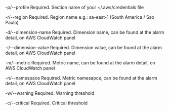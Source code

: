 -p/--profile <argument>
     Required. Section name of your ~/.aws/credentials file

-r/--region <argument>
     Required. Region name e.g.: sa-east-1 (South America / Sao Paulo)

-d/--dimension-name <argument>
     Required. Dimension name, can be found at the alarm detail, on AWS CloudWatch panel

-i/--dimension-value <argument>
     Required. Dimension value, can be found at the alarm detail, on AWS CloudWatch panel

-m/--metric <argument>
     Required. Metric name, can be found at the alarm detail, on AWS CloudWatch panel

-n/--namespace <argument>
     Required. Metric namesapce, can be found at the alarm detail, on AWS CloudWatch panel

-w/--warning <argument>
     Required. Warning threshold

-c/--critical <argument>
     Required. Critical threshold



